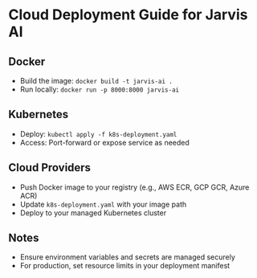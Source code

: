 # Cloud Deployment Guide for Jarvis AI

## Docker
- Build the image: `docker build -t jarvis-ai .`
- Run locally: `docker run -p 8000:8000 jarvis-ai`

## Kubernetes
- Deploy: `kubectl apply -f k8s-deployment.yaml`
- Access: Port-forward or expose service as needed

## Cloud Providers
- Push Docker image to your registry (e.g., AWS ECR, GCP GCR, Azure ACR)
- Update `k8s-deployment.yaml` with your image path
- Deploy to your managed Kubernetes cluster

## Notes
- Ensure environment variables and secrets are managed securely
- For production, set resource limits in your deployment manifest
